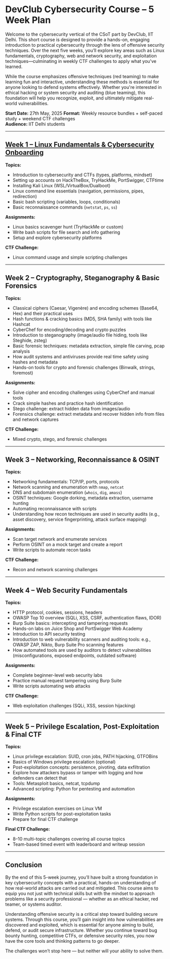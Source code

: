# DevClub Cybersecurity Course – 5 Week Plan

Welcome to the cybersecurity vertical of the CSoT part by DevClub, IIT Delhi. This short course is designed to provide a hands-on, engaging introduction to practical cybersecurity through the lens of offensive security techniques. Over the next five weeks, you’ll explore key areas such as Linux fundamentals, cryptography, web and network security, and exploitation techniques—culminating in weekly CTF challenges to apply what you've learned.

While the course emphasizes offensive techniques (red teaming) to make learning fun and interactive, understanding these methods is essential for anyone looking to defend systems effectively. Whether you're interested in ethical hacking or system security and auditing (blue teaming), this foundation will help you recognize, exploit, and ultimately mitigate real-world vulnerabilities.

**Start Date:** 27th May, 2025
**Format:** Weekly resource bundles + self-paced study + weekend CTF challenges  
**Audience:** IIT Delhi students

---

## [Week 1 – Linux Fundamentals & Cybersecurity Onboarding](Week1/)

**Topics:**
- Introduction to cybersecurity and CTFs (types, platforms, mindset)
- Setting up accounts on HackTheBox, TryHackMe, PortSwigger, CTFtime
- Installing Kali Linux (WSL/VirtualBox/Dualboot)
- Linux command line essentials (navigation, permissions, pipes, redirection)
- Basic bash scripting (variables, loops, conditionals)
- Basic reconnaissance commands (`netstat`, `ps`, `ss`)

**Assignments:**  
- Linux basics scavenger hunt (TryHackMe or custom)  
- Write bash scripts for file search and info gathering  
- Setup and explore cybersecurity platforms

**CTF Challenge:**  
- Linux command usage and simple scripting challenges

---

## Week 2 – Cryptography, Steganography & Basic Forensics

**Topics:**  
- Classical ciphers (Caesar, Vigenère) and encoding schemes (Base64, Hex) and their practical uses
- Hash functions & cracking basics (MD5, SHA family) with tools like Hashcat  
- CyberChef for encoding/decoding and crypto puzzles  
- Introduction to steganography (image/audio file hiding, tools like Steghide, zsteg)  
- Basic forensic techniques: metadata extraction, simple file carving, pcap analysis
- How audit systems and antiviruses provide real time safety using hashes and metadata
- Hands-on tools for crypto and forensic challenges (Binwalk, strings, foremost)  

**Assignments:**  
- Solve cipher and encoding challenges using CyberChef and manual tools  
- Crack simple hashes and practice hash identification  
- Stego challenge: extract hidden data from images/audio  
- Forensics challenge: extract metadata and recover hidden info from files and network captures

**CTF Challenge:**  
- Mixed crypto, stego, and forensic challenges

---

## Week 3 – Networking, Reconnaissance & OSINT

**Topics:**  
- Networking fundamentals: TCP/IP, ports, protocols  
- Network scanning and enumeration with `nmap`, `netcat`  
- DNS and subdomain enumeration (`whois`, `dig`, `amass`)  
- OSINT techniques: Google dorking, metadata extraction, username hunting  
- Automating reconnaissance with scripts
- Understanding how recon techniques are used in security audits (e.g., asset discovery, service fingerprinting, attack surface mapping)

**Assignments:**  
- Scan target network and enumerate services  
- Perform OSINT on a mock target and create a report  
- Write scripts to automate recon tasks

**CTF Challenge:** 
- Recon and network scanning challenges

---

## Week 4 – Web Security Fundamentals

**Topics:**  
- HTTP protocol, cookies, sessions, headers  
- OWASP Top 10 overview (SQLi, XSS, CSRF, authentication flaws, IDOR)  
- Burp Suite basics: intercepting and tampering requests  
- Hands-on labs on Juice Shop and PortSwigger Web Academy  
- Introduction to API security testing
- Introduction to web vulnerability scanners and auditing tools: e.g., OWASP ZAP, Nikto, Burp Suite Pro scanning features
- How automated tools are used by auditors to detect vulnerabilities (misconfigurations, exposed endpoints, outdated software)

**Assignments:**  
- Complete beginner-level web security labs  
- Practice manual request tampering using Burp Suite  
- Write scripts automating web attacks

**CTF Challenge:**  
- Web exploitation challenges (SQLi, XSS, session hijacking)

---

## Week 5 – Privilege Escalation, Post-Exploitation & Final CTF

**Topics:**  
- Linux privilege escalation: SUID, cron jobs, PATH hijacking, GTFOBins  
- Basics of Windows privilege escalation (optional)  
- Post-exploitation concepts: persistence, pivoting, data exfiltration  
- Explore how attackers bypass or tamper with logging and how defenders can detect that
- Tools: Metasploit basics, netcat, tcpdump  
- Advanced scripting: Python for pentesting and automation

**Assignments:**  
- Privilege escalation exercises on Linux VM  
- Write Python scripts for post-exploitation tasks  
- Prepare for final CTF challenge

**Final CTF Challenge:** 
- 8–10 multi-topic challenges covering all course topics  
- Team-based timed event with leaderboard and writeup session

---

## Conclusion

By the end of this 5-week journey, you’ll have built a strong foundation in key cybersecurity concepts with a practical, hands-on understanding of how real-world attacks are carried out and mitigated. This course aims to equip you not just with technical skills but with the mindset to approach problems like a security professional — whether as an ethical hacker, red teamer, or systems auditor.

Understanding offensive security is a critical step toward building secure systems. Through this course, you’ll gain insight into how vulnerabilities are discovered and exploited, which is essential for anyone aiming to build, defend, or audit secure infrastructure. Whether you continue toward bug bounty hunting, competitive CTFs, or defensive security roles, you now have the core tools and thinking patterns to go deeper.

The challenges won’t stop here — but neither will your ability to solve them.

